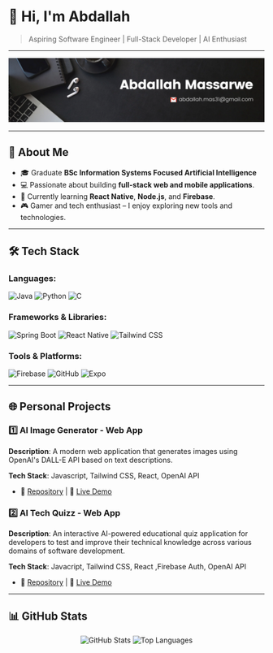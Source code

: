 # 👋 Hi, I'm Abdallah

> Aspiring Software Engineer | Full-Stack Developer | AI Enthusiast  

---

![Banner](assets/banner.png)

---

## 🌟 About Me  
- 🎓 Graduate **BSc Information Systems Focused Artificial Intelligence** 
- 💻 Passionate about building **full-stack web and mobile applications**.  
- 🌱 Currently learning  **React Native**, **Node.js**, and **Firebase**.  
- 🎮 Gamer and tech enthusiast – I enjoy exploring new tools and technologies.

---

## 🛠 Tech Stack  

### Languages:
![Java](https://img.shields.io/badge/Java-ED8B00?style=for-the-badge&logo=java&logoColor=white)
![Python](https://img.shields.io/badge/Python-3776AB?style=for-the-badge&logo=python&logoColor=white)
![C](https://img.shields.io/badge/C-A8B9CC?style=for-the-badge&logo=c&logoColor=white)

### Frameworks & Libraries:
![Spring Boot](https://img.shields.io/badge/Spring_Boot-6DB33F?style=for-the-badge&logo=spring-boot&logoColor=white)
![React Native](https://img.shields.io/badge/React_Native-20232A?style=for-the-badge&logo=react&logoColor=61DAFB)
![Tailwind CSS](https://img.shields.io/badge/Tailwind_CSS-38B2AC?style=for-the-badge&logo=tailwind-css&logoColor=white)

### Tools & Platforms:
![Firebase](https://img.shields.io/badge/Firebase-FFCA28?style=for-the-badge&logo=firebase&logoColor=white)
![GitHub](https://img.shields.io/badge/GitHub-181717?style=for-the-badge&logo=github&logoColor=white)
![Expo](https://img.shields.io/badge/Expo-000020?style=for-the-badge&logo=expo&logoColor=white)

---

## 🌐 Personal Projects

### 1️⃣ AI Image Generator - Web App  
**Description**: A modern web application that generates images using OpenAI's DALL-E API based on text descriptions.

**Tech Stack**: Javascript, Tailwind CSS, React, OpenAI API
- 📂 [Repository](https://github.com/abdmas31/ai-image-generator) | 📸 [Live Demo](https://ai-image-generator-mocha.vercel.app/)

### 2️⃣ AI Tech Quizz - Web App  
**Description**: An interactive AI-powered educational quiz application for developers to test and improve their technical knowledge across various domains of software development.

**Tech Stack**: Javacript, Tailwind CSS, React ,Firebase Auth, OpenAI API
- 📂 [Repository](https://github.com/abdmas31/ai-tech-quizz) | 📸 [Live Demo](https://ai-tech-quizz.vercel.app/)
---

## 📊 GitHub Stats  

<p align="center">
  <img src="https://github-readme-stats.vercel.app/api?username=abdmas31&show_icons=true&theme=radical" alt="GitHub Stats" />
  <img src="https://github-readme-stats.vercel.app/api/top-langs/?username=abdmas31&layout=compact&theme=radical" alt="Top Languages" />
</p>


